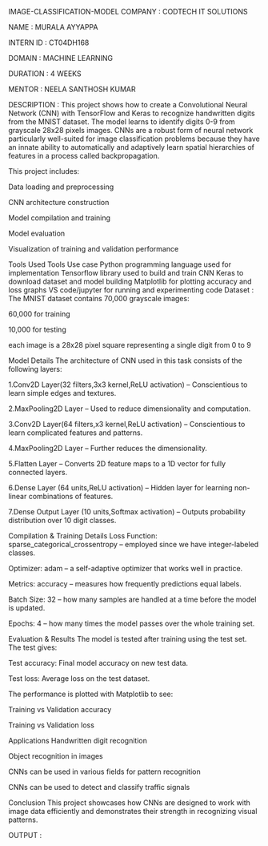 IMAGE-CLASSIFICATION-MODEL
COMPANY : CODTECH IT SOLUTIONS

NAME : MURALA AYYAPPA

INTERN ID : CT04DH168

DOMAIN : MACHINE LEARNING

DURATION : 4 WEEKS

MENTOR : NEELA SANTHOSH KUMAR

DESCRIPTION : This project shows how to create a Convolutional Neural Network (CNN) with TensorFlow and Keras to recognize handwritten digits from the MNIST dataset. The model learns to identify digits 0-9 from grayscale 28x28 pixels images. CNNs are a robust form of neural network particularly well-suited for image classification problems because they have an innate ability to automatically and adaptively learn spatial hierarchies of features in a process called backpropagation.

This project includes:

Data loading and preprocessing

CNN architecture construction

Model compilation and training

Model evaluation

Visualization of training and validation performance

Tools Used
Tools	Use case
Python	programming language used for implementation
Tensorflow	library used to build and train CNN
Keras	to download dataset and model building
Matplotlib	for plotting accuracy and loss graphs
VS code/jupyter	for running and experimenting code
Dataset :
The MNIST dataset contains 70,000 grayscale images:

60,000 for training

10,000 for testing

each image is a 28x28 pixel square representing a single digit from 0 to 9

Model Details
The architecture of CNN used in this task consists of the following layers:

1.Conv2D Layer(32 filters,3x3 kernel,ReLU activation) – Conscientious to learn simple edges and textures.

2.MaxPooling2D Layer – Used to reduce dimensionality and computation.

3.Conv2D Layer(64 filters,x3 kernel,ReLU activation) – Conscientious to learn complicated features and patterns.

4.MaxPooling2D Layer – Further reduces the dimensionality.

5.Flatten Layer – Converts 2D feature maps to a 1D vector for fully connected layers.

6.Dense Layer (64 units,ReLU activation) – Hidden layer for learning non-linear combinations of features.

7.Dense Output Layer (10 units,Softmax activation) – Outputs probability distribution over 10 digit classes.

Compilation & Training Details
Loss Function: sparse_categorical_crossentropy – employed since we have integer-labeled classes.

Optimizer: adam – a self-adaptive optimizer that works well in practice.

Metrics: accuracy – measures how frequently predictions equal labels.

Batch Size: 32 – how many samples are handled at a time before the model is updated.

Epochs: 4 – how many times the model passes over the whole training set.

Evaluation & Results
The model is tested after training using the test set. The test gives:

Test accuracy: Final model accuracy on new test data.

Test loss: Average loss on the test dataset.

The performance is plotted with Matplotlib to see:

Training vs Validation accuracy

Training vs Validation loss

Applications
Handwritten digit recognition

Object recognition in images

CNNs can be used in various fields for pattern recognition

CNNs can be used to detect and classify traffic signals

Conclusion
This project showcases how CNNs are designed to work with image data efficiently and demonstrates their strength in recognizing visual patterns.

OUTPUT : 
